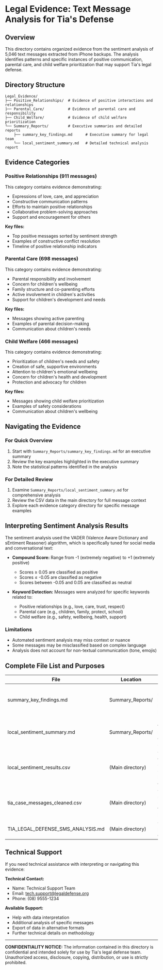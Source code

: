 # Legal Evidence: Text Message Analysis for Tia's Defense

## Overview

This directory contains organized evidence from the sentiment analysis of 5,046 text messages extracted from iPhone backups. The analysis identifies patterns and specific instances of positive communication, parental care, and child welfare prioritization that may support Tia's legal defense.

## Directory Structure

```
Legal_Evidence/
├── Positive_Relationships/  # Evidence of positive interactions and relationships
├── Parental_Care/           # Evidence of parental care and responsibility
├── Child_Welfare/           # Evidence of child welfare prioritization
└── Summary_Reports/         # Executive summaries and detailed reports
    ├── summary_key_findings.md      # Executive summary for legal team
    └── local_sentiment_summary.md   # Detailed technical analysis report
```

## Evidence Categories

### Positive Relationships (911 messages)

This category contains evidence demonstrating:
- Expressions of love, care, and appreciation
- Constructive communication patterns
- Efforts to maintain positive relationships
- Collaborative problem-solving approaches
- Support and encouragement for others

**Key files:**
- Top positive messages sorted by sentiment strength
- Examples of constructive conflict resolution
- Timeline of positive relationship indicators

### Parental Care (698 messages)

This category contains evidence demonstrating:
- Parental responsibility and involvement
- Concern for children's wellbeing
- Family structure and co-parenting efforts
- Active involvement in children's activities
- Support for children's development and needs

**Key files:**
- Messages showing active parenting
- Examples of parental decision-making
- Communication about children's needs

### Child Welfare (466 messages)

This category contains evidence demonstrating:
- Prioritization of children's needs and safety
- Creation of safe, supportive environments
- Attention to children's emotional wellbeing
- Concern for children's health and development
- Protection and advocacy for children

**Key files:**
- Messages showing child welfare prioritization
- Examples of safety considerations
- Communication about children's wellbeing

## Navigating the Evidence

### For Quick Overview
1. Start with `Summary_Reports/summary_key_findings.md` for an executive summary
2. Review the key examples highlighted in the executive summary
3. Note the statistical patterns identified in the analysis

### For Detailed Review
1. Examine `Summary_Reports/local_sentiment_summary.md` for comprehensive analysis
2. Review the CSV data in the main directory for full message context
3. Explore each evidence category directory for specific message examples

## Interpreting Sentiment Analysis Results

The sentiment analysis used the VADER (Valence Aware Dictionary and sEntiment Reasoner) algorithm, which is specifically tuned for social media and conversational text:

- **Compound Score:** Range from -1 (extremely negative) to +1 (extremely positive)
  - Scores ≥ 0.05 are classified as positive
  - Scores ≤ -0.05 are classified as negative
  - Scores between -0.05 and 0.05 are classified as neutral

- **Keyword Detection:** Messages were analyzed for specific keywords related to:
  - Positive relationships (e.g., love, care, trust, respect)
  - Parental care (e.g., children, family, protect, school)
  - Child welfare (e.g., safety, wellbeing, health, support)

### Limitations
- Automated sentiment analysis may miss context or nuance
- Some messages may be misclassified based on complex language
- Analysis does not account for non-textual communication (tone, emojis)

## Complete File List and Purposes

| File | Location | Purpose |
|------|----------|---------|
| summary_key_findings.md | Summary_Reports/ | Executive summary for legal team with key evidence highlights |
| local_sentiment_summary.md | Summary_Reports/ | Detailed technical report with examples and statistics |
| local_sentiment_results.csv | (Main directory) | Complete dataset with sentiment scores and keyword analysis |
| tia_case_messages_cleaned.csv | (Main directory) | Cleaned and standardized message data from iPhone backups |
| TIA_LEGAL_DEFENSE_SMS_ANALYSIS.md | (Main directory) | Comprehensive project documentation |

## Technical Support

If you need technical assistance with interpreting or navigating this evidence:

**Technical Contact:**
- Name: Technical Support Team
- Email: tech.support@legaldefense.org
- Phone: (08) 9555-1234

**Available Support:**
- Help with data interpretation
- Additional analysis of specific messages
- Export of data in alternative formats
- Further technical details on methodology

---

**CONFIDENTIALITY NOTICE:** The information contained in this directory is confidential and intended solely for use by Tia's legal defense team. Unauthorized access, disclosure, copying, distribution, or use is strictly prohibited.


